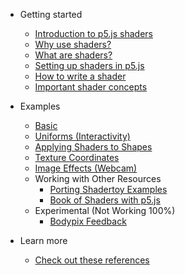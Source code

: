 * Getting started
    * [Introduction to p5.js shaders](/)
    * [Why use shaders?](./docs/why-use-shaders.md)
    * [What are shaders?](./docs/what-are-shaders.md)
    * [Setting up shaders in p5.js](./docs/setting-up-shaders-in-p5.md)
    * [How to write a shader](./docs/how-to-write-a-shader.md)
    * [Important shader concepts](./docs/important-concepts.md) 
    
* Examples
   * [Basic](./docs/examples/basic.md)
   * [Uniforms (Interactivity)](./docs/examples/interactivity.md)
   * [Applying Shaders to Shapes](./docs/examples/shaders_to_shapes.md)
   * [Texture Coordinates](./docs/examples/texture_coordinates.md)   
   * [Image Effects (Webcam)](./docs/examples/image_effects.md)
   * Working with Other Resources
      * [Porting Shadertoy Examples](./docs/examples/shadertoy.md)
      * [Book of Shaders with p5.js](./docs/examples/bookofshaders.md)
   * Experimental (Not Working 100%)
      * [Bodypix Feedback](./docs/examples/bodypix.md)

* Learn more
   * [Check out these references](./docs/examples/continue-learning.md)
